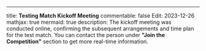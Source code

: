 ---
title: <strong>Testing Match Kickoff Meeting</strong>
commentable: false
Edit: 2023-12-26
mathjax: true
mermaid: true
description: The kickoff meeting was conducted online, confirming the subsequent arrangements and time plan for the test match. You can contact the person under <strong>"Join the Competition"</strong> section to get more real-time information.
